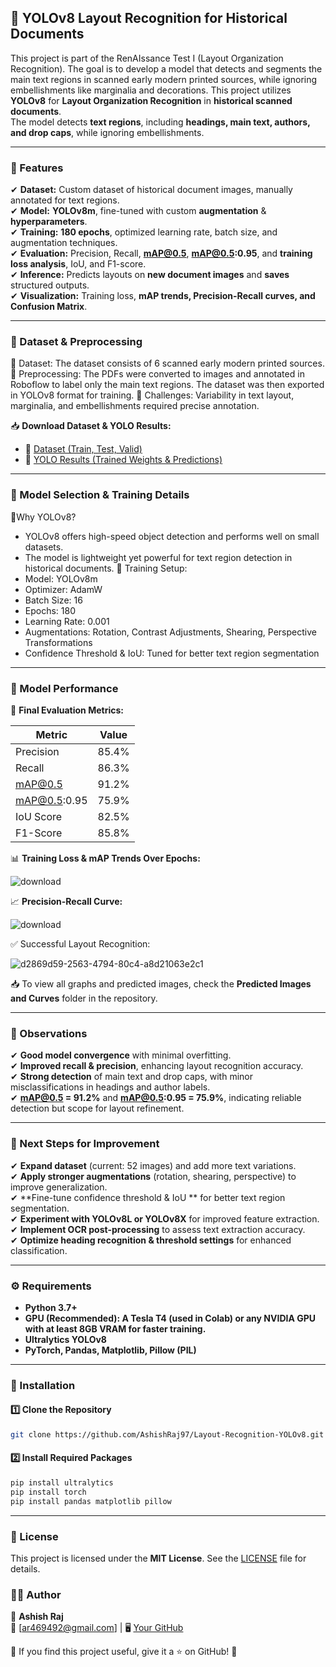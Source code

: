 ## 📝 YOLOv8 Layout Recognition for Historical Documents  

This project is part of the RenAIssance Test I (Layout Organization Recognition). The goal is to develop a model that detects and segments the main text regions in scanned early modern printed sources, while ignoring embellishments like marginalia and decorations.
This project utilizes **YOLOv8** for **Layout Organization Recognition** in **historical scanned documents**.  
The model detects **text regions**, including **headings, main text, authors, and drop caps**, while ignoring embellishments. 

---

### 🚀 Features  

✔ **Dataset:** Custom dataset of historical document images, manually annotated for text regions.  
✔ **Model:** **YOLOv8m**, fine-tuned with custom **augmentation** & **hyperparameters**.  
✔ **Training:** **180 epochs**, optimized learning rate, batch size, and augmentation techniques.  
✔ **Evaluation:** Precision, Recall, **mAP@0.5**, **mAP@0.5:0.95**, and **training loss analysis**, IoU, and F1-score.  
✔ **Inference:** Predicts layouts on **new document images** and **saves** structured outputs.  
✔ **Visualization:** Training loss, **mAP trends, Precision-Recall curves, and Confusion Matrix**.  

---

### 📜 Dataset & Preprocessing

🔹 Dataset: The dataset consists of 6 scanned early modern printed sources.
🔹 Preprocessing: The PDFs were converted to images and annotated in Roboflow to label only the main text regions. The dataset was then exported in YOLOv8 format for training.
🔹 Challenges: Variability in text layout, marginalia, and embellishments required precise annotation.

📥 **Download Dataset & YOLO Results:**  
- 📁 [Dataset (Train, Test, Valid)](https://drive.google.com/drive/folders/1tvZZfsfFHPlLx26hQEDGcEnAJ6h9g0wm?usp=drive_link)  
- 📁 [YOLO Results (Trained Weights & Predictions)](https://drive.google.com/drive/folders/1hjbZ72TodFKLEgVIRXIIpPbUUwb7eqom?usp=drive_link)

---

### 🎯 Model Selection & Training Details

🔹Why YOLOv8?
  - YOLOv8 offers high-speed object detection and performs well on small datasets.
  - The model is lightweight yet powerful for text region detection in historical documents.
🔹 Training Setup:
  - Model: YOLOv8m
  - Optimizer: AdamW
  - Batch Size: 16
  - Epochs: 180
  - Learning Rate: 0.001
  - Augmentations: Rotation, Contrast Adjustments, Shearing, Perspective Transformations
  - Confidence Threshold & IoU: Tuned for better text region segmentation

---

### 🎯 Model Performance  

📌 **Final Evaluation Metrics:**  

| **Metric**    | **Value**  |
|--------------|-----------|
| Precision    | 85.4%     |
| Recall       | 86.3%     |
| mAP@0.5      | 91.2%     |
| mAP@0.5:0.95 | 75.9%     |
| IoU Score    | 82.5%     |
| F1-Score     | 85.8%     |

📊 **Training Loss & mAP Trends Over Epochs:**  

![download](https://github.com/user-attachments/assets/82e2b6ef-e2c8-4684-9735-b0061bd7f2b2)

📈 **Precision-Recall Curve:**  

![download](https://github.com/user-attachments/assets/e3e92478-d896-4f30-a716-0806564cf981)

✅ Successful Layout Recognition:

![d2869d59-2563-4794-80c4-a8d21063e2c1](https://github.com/user-attachments/assets/7aa4ef01-18a2-46fc-96cb-8b542b2b54f2)

📥 To view all graphs and predicted images, check the **Predicted Images and Curves** folder in the repository.

---

### 🚀 Observations  
✔ **Good model convergence** with minimal overfitting.  
✔ **Improved recall & precision**, enhancing layout recognition accuracy.  
✔ **Strong detection** of main text and drop caps, with minor misclassifications in headings and author labels.  
✔ **mAP@0.5 = 91.2%** and **mAP@0.5:0.95 = 75.9%**, indicating reliable detection but scope for layout refinement.  

---

### 🔄 Next Steps for Improvement  
✔ **Expand dataset** (current: 52 images) and add more text variations.  
✔ **Apply stronger augmentations** (rotation, shearing, perspective) to improve generalization.  
✔ **Fine-tune confidence threshold & IoU ** for better text region segmentation.  
✔ **Experiment with YOLOv8L or YOLOv8X** for improved feature extraction.  
✔ **Implement OCR post-processing** to assess text extraction accuracy.  
✔ **Optimize heading recognition & threshold settings** for enhanced classification. 

---

### ⚙️ Requirements  

- **Python 3.7+**
- **GPU (Recommended): A Tesla T4 (used in Colab) or any NVIDIA GPU with at least 8GB VRAM for faster training.**  
- **Ultralytics YOLOv8**  
- **PyTorch, Pandas, Matplotlib, Pillow (PIL)**

---

### 🚀 Installation  

#### 1️⃣ Clone the Repository  
```bash
git clone https://github.com/AshishRaj97/Layout-Recognition-YOLOv8.git
```
#### 2️⃣ Install Required Packages
```bash
pip install ultralytics
pip install torch
pip install pandas matplotlib pillow
```
---

### 📜 License  
This project is licensed under the **MIT License**. See the [LICENSE](LICENSE) file for details.  

### 👨‍💻 Author  
📌 **Ashish Raj**  
📧 [ar469492@gmail.com] | 🖥️ [Your GitHub](https://github.com/your-username)  

🔹 If you find this project useful, give it a ⭐ on GitHub! 🚀  

